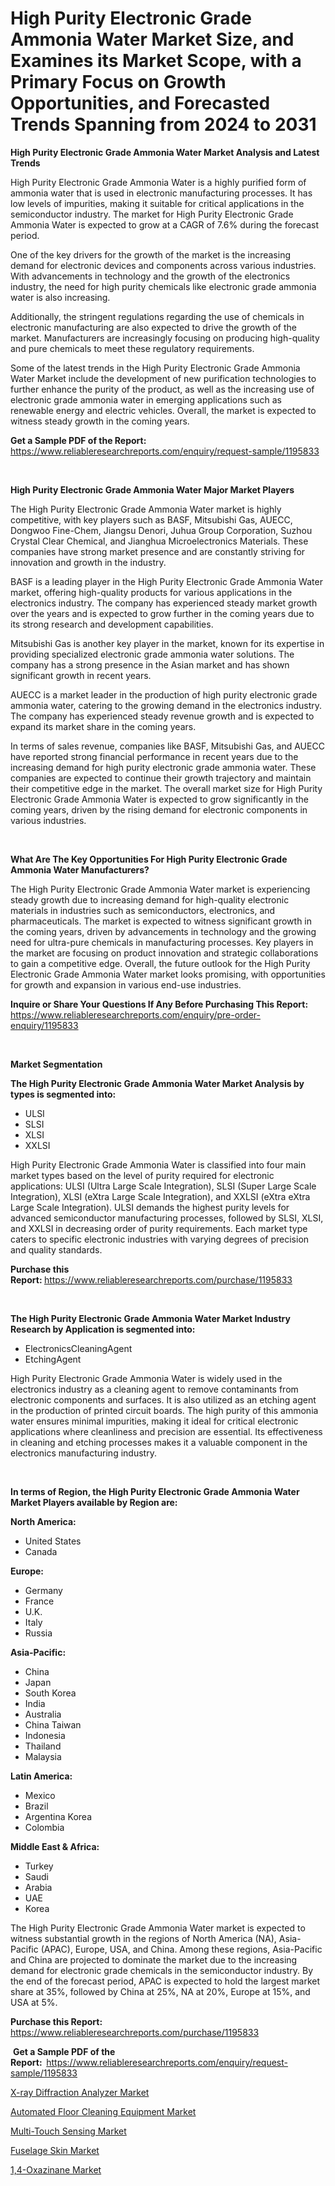 <p><h1>High Purity Electronic Grade Ammonia Water Market Size, and Examines its Market Scope, with a Primary Focus on Growth Opportunities, and Forecasted Trends Spanning from 2024 to 2031</h1></p><p><strong>High Purity Electronic Grade Ammonia Water Market Analysis and Latest Trends</strong></p>
<p><p>High Purity Electronic Grade Ammonia Water is a highly purified form of ammonia water that is used in electronic manufacturing processes. It has low levels of impurities, making it suitable for critical applications in the semiconductor industry. The market for High Purity Electronic Grade Ammonia Water is expected to grow at a CAGR of 7.6% during the forecast period.</p><p>One of the key drivers for the growth of the market is the increasing demand for electronic devices and components across various industries. With advancements in technology and the growth of the electronics industry, the need for high purity chemicals like electronic grade ammonia water is also increasing.</p><p>Additionally, the stringent regulations regarding the use of chemicals in electronic manufacturing are also expected to drive the growth of the market. Manufacturers are increasingly focusing on producing high-quality and pure chemicals to meet these regulatory requirements.</p><p>Some of the latest trends in the High Purity Electronic Grade Ammonia Water Market include the development of new purification technologies to further enhance the purity of the product, as well as the increasing use of electronic grade ammonia water in emerging applications such as renewable energy and electric vehicles. Overall, the market is expected to witness steady growth in the coming years.</p></p>
<p><strong>Get a Sample PDF of the Report:&nbsp;</strong> <a href="https://www.reliableresearchreports.com/enquiry/request-sample/1195833">https://www.reliableresearchreports.com/enquiry/request-sample/1195833</a></p>
<p>&nbsp;</p>
<p><strong>High Purity Electronic Grade Ammonia Water Major Market Players</strong></p>
<p><p>The High Purity Electronic Grade Ammonia Water market is highly competitive, with key players such as BASF, Mitsubishi Gas, AUECC, Dongwoo Fine-Chem, Jiangsu Denori, Juhua Group Corporation, Suzhou Crystal Clear Chemical, and Jianghua Microelectronics Materials. These companies have strong market presence and are constantly striving for innovation and growth in the industry.</p><p>BASF is a leading player in the High Purity Electronic Grade Ammonia Water market, offering high-quality products for various applications in the electronics industry. The company has experienced steady market growth over the years and is expected to grow further in the coming years due to its strong research and development capabilities.</p><p>Mitsubishi Gas is another key player in the market, known for its expertise in providing specialized electronic grade ammonia water solutions. The company has a strong presence in the Asian market and has shown significant growth in recent years.</p><p>AUECC is a market leader in the production of high purity electronic grade ammonia water, catering to the growing demand in the electronics industry. The company has experienced steady revenue growth and is expected to expand its market share in the coming years.</p><p>In terms of sales revenue, companies like BASF, Mitsubishi Gas, and AUECC have reported strong financial performance in recent years due to the increasing demand for high purity electronic grade ammonia water. These companies are expected to continue their growth trajectory and maintain their competitive edge in the market. The overall market size for High Purity Electronic Grade Ammonia Water is expected to grow significantly in the coming years, driven by the rising demand for electronic components in various industries.</p></p>
<p>&nbsp;</p>
<p><strong>What Are The Key Opportunities For High Purity Electronic Grade Ammonia Water Manufacturers?</strong></p>
<p><p>The High Purity Electronic Grade Ammonia Water market is experiencing steady growth due to increasing demand for high-quality electronic materials in industries such as semiconductors, electronics, and pharmaceuticals. The market is expected to witness significant growth in the coming years, driven by advancements in technology and the growing need for ultra-pure chemicals in manufacturing processes. Key players in the market are focusing on product innovation and strategic collaborations to gain a competitive edge. Overall, the future outlook for the High Purity Electronic Grade Ammonia Water market looks promising, with opportunities for growth and expansion in various end-use industries.</p></p>
<p><strong>Inquire or Share Your Questions If Any Before Purchasing This Report:</strong> <a href="https://www.reliableresearchreports.com/enquiry/pre-order-enquiry/1195833">https://www.reliableresearchreports.com/enquiry/pre-order-enquiry/1195833</a></p>
<p>&nbsp;</p>
<p><strong>Market Segmentation</strong></p>
<p><strong>The High Purity Electronic Grade Ammonia Water Market Analysis by types is segmented into:</strong></p>
<p><ul><li>ULSI</li><li>SLSI</li><li>XLSI</li><li>XXLSI</li></ul></p>
<p><p>High Purity Electronic Grade Ammonia Water is classified into four main market types based on the level of purity required for electronic applications: ULSI (Ultra Large Scale Integration), SLSI (Super Large Scale Integration), XLSI (eXtra Large Scale Integration), and XXLSI (eXtra eXtra Large Scale Integration). ULSI demands the highest purity levels for advanced semiconductor manufacturing processes, followed by SLSI, XLSI, and XXLSI in decreasing order of purity requirements. Each market type caters to specific electronic industries with varying degrees of precision and quality standards.</p></p>
<p><strong>Purchase this Report:&nbsp;</strong><a href="https://www.reliableresearchreports.com/purchase/1195833">https://www.reliableresearchreports.com/purchase/1195833</a></p>
<p>&nbsp;</p>
<p><strong>The High Purity Electronic Grade Ammonia Water Market Industry Research by Application is segmented into:</strong></p>
<p><ul><li>ElectronicsCleaningAgent</li><li>EtchingAgent</li></ul></p>
<p><p>High Purity Electronic Grade Ammonia Water is widely used in the electronics industry as a cleaning agent to remove contaminants from electronic components and surfaces. It is also utilized as an etching agent in the production of printed circuit boards. The high purity of this ammonia water ensures minimal impurities, making it ideal for critical electronic applications where cleanliness and precision are essential. Its effectiveness in cleaning and etching processes makes it a valuable component in the electronics manufacturing industry.</p></p>
<p>&nbsp;</p>
<p><strong>In terms of Region, the High Purity Electronic Grade Ammonia Water Market Players available by Region are:</strong></p>
<p>
    <p> <strong> North America: </strong>
        <ul>
            <li>United States</li>
            <li>Canada</li>
        </ul>
        </p> 
    <p> <strong> Europe: </strong>
        <ul>
            <li>Germany</li>
            <li>France</li>
            <li>U.K.</li>
            <li>Italy</li>
            <li>Russia</li>
        </ul>
        </p> 
    <p> <strong> Asia-Pacific: </strong>
        <ul>
            <li>China</li>
            <li>Japan</li>
            <li>South Korea</li>
            <li>India</li>
            <li>Australia</li>
            <li>China Taiwan</li>
            <li>Indonesia</li>
            <li>Thailand</li>
            <li>Malaysia</li>
        </ul>
        </p> 
    <p> <strong> Latin America: </strong>
        <ul>
            <li>Mexico</li>
            <li>Brazil</li>
            <li>Argentina Korea</li>
            <li>Colombia</li>
        </ul>
        </p> 
    <p> <strong> Middle East & Africa: </strong>
        <ul>
            <li>Turkey</li>
            <li>Saudi</li>
            <li>Arabia</li>
            <li>UAE</li>
            <li>Korea</li>
        </ul>
    </p>
    </p>
<p><p>The High Purity Electronic Grade Ammonia Water market is expected to witness substantial growth in the regions of North America (NA), Asia-Pacific (APAC), Europe, USA, and China. Among these regions, Asia-Pacific and China are projected to dominate the market due to the increasing demand for electronic grade chemicals in the semiconductor industry. By the end of the forecast period, APAC is expected to hold the largest market share at 35%, followed by China at 25%, NA at 20%, Europe at 15%, and USA at 5%.</p></p>
<p><strong>Purchase this Report: </strong><a href="https://www.reliableresearchreports.com/purchase/1195833">https://www.reliableresearchreports.com/purchase/1195833</a></p>
<p>&nbsp;<strong>Get a Sample PDF of the Report:&nbsp;&nbsp;</strong><a href="https://www.reliableresearchreports.com/enquiry/request-sample/1195833">https://www.reliableresearchreports.com/enquiry/request-sample/1195833</a></p>
<p><strong></strong></p>
<p><p><a href="https://medium.com/@alexanderfranklin766/x-ray-diffraction-analyzer-market-insights-into-market-cagr-market-trends-and-growth-strategies-a358d0b36ed9">X-ray Diffraction Analyzer Market</a></p><p><a href="https://medium.com/@alexanderfranklin766/analyzing-automated-floor-cleaning-equipment-market-global-industry-perspective-and-forecast-2024-ac29cf58fd62">Automated Floor Cleaning Equipment Market</a></p><p><a href="https://issuu.com/reportprime-2/docs/multi-touch-sensing-market-size-2030.pptx">Multi-Touch Sensing Market</a></p><p><a href="https://issuu.com/reportprime-2/docs/fuselage-skin-market-size-2030.pptx">Fuselage Skin Market</a></p><p><a href="https://github.com/irfadac/Market-Research-Report-List-1/blob/main/14-oxazinane-market.md">1,4-Oxazinane Market</a></p></p>